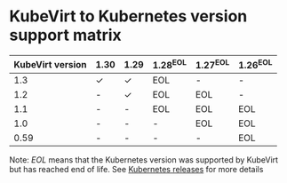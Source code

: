 # KubeVirt to Kubernetes version support matrix

| KubeVirt version | 1.30               | 1.29               | 1.28<sup>EOL</sup> | 1.27<sup>EOL</sup> | 1.26<sup>EOL</sup> |
|------------------|--------------------|--------------------|--------------------|--------------------|--------------------|
|              1.3 | ✓                  | ✓                  | EOL                | -                  | -                  |
|              1.2 | -                  | ✓                  | EOL                | EOL                | -                  |
|              1.1 | -                  | -                  | EOL                | EOL                | EOL                |
|              1.0 | -                  | -                  | -                  | EOL                | EOL                |
|              0.59 | -                  | -                  | -                  | -                  | EOL                |


Note: _EOL_ means that the Kubernetes version was supported by KubeVirt but has reached end of life. See [Kubernetes releases](https://kubernetes.io/releases/) for more details
